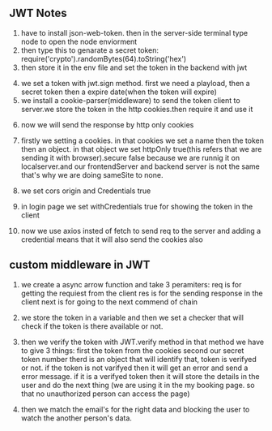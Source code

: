 ## JWT Notes

1. have to install json-web-token. then in the server-side terminal type node to open the node enviorment
2. then type this to genarate a secret token: require('crypto').randomBytes(64).toString('hex')
3. then store it in the env file and set the token in the backend with jwt
<!-- Demo
    app.post("/jwt", async (req, res) => {
      const user = req.body;
      const token = jwt.sign(user, process.env.ACCESS_TOKEN_SECRET, {
        expiresIn: "1h",
      });
      res.send(token);
    });
 -->
4. we set a token with jwt.sign method. first we need a playload, then a secret token then a expire date(when the token will expire)
5. we install a cookie-parser(middleware) to send the token client to server.we store the token in the http cookies.then require it and use it
<!-- Demo
    npm install cookie-parser
    const cookieparser = require("cookie-parser")
    app.use(cookieParser())
-->
6. now we will send the response by http only cookies
<!-- Demo
    res
        .cookie("token", token, {
          httpOnly: true,
          secure: false,
          sameSite: 'none',
        })
        .send(token);
 -->
7. firstly we setting a cookies. in that cookies we set a name then the token then an object.
   in that object we set httpOnly true(this refers that we are sending it with browser).secure false because we are runnig it on localserver.and our frontendServer and backend server is not the same that's why we are doing sameSite to none.

8. we set cors origin and Credentials true
<!-- Demo
    app.use(cors({
    origin: ['http://localhost:5173'],
    credentials: true
    }));
-->

9. in login page we set withCredentials true for showing the token in the client
<!-- Demo
    axios
        .post("https://car-doctor-server-livid-theta.vercel.app/jwt", user, {withCredentials: true})
        .then((res) => console.log(res))
        .catch((error) => console.log(error));
 -->

10. now we use axios insted of fetch to send req to the server and adding a credential means that it will also send the cookies also
<!-- Demo
    axios
    .get(url, { withCredentials: true })
    .then((res) => setBookings(res.data));
 -->

## custom middleware in JWT

<!-- Demo
    const varifyToken = async (req, res, next) => {
    const token = req.cookies?.token;
        if (!token) {
            return res.status(401).send({ message: "not authorized" });
        }
    jwt.verify(token, process.env.ACCESS_TOKEN_SECRET, (err, decoded) => {
        if (err) {
            return res.status(401).send({ message: "unauthorized" });
        }
    req.user = decoded;
    next();
  });
};
-->

1. we create a async arrow function and take 3 peramiters:
   req is for getting the requiest from the client
   res is for the sending response in the client
   next is for going to the next commend of chain

2. we store the token in a variable and then we set a checker that will check if the token is there available or not.

3. then we verify the token with JWT.verify method in that method we have to give 3 things:
   first the token from the cookies
   second our secret token number
   therd is an object that will identify that, token is verifyed or not. if the token is not varifyed then it will get an error and send a error message. if it is a verifyed token then it will store the details in the user and do the next thing
   (we are using it in the my booking page. so that no unauthorized person can access the page)

4. then we match the email's for the right data and blocking the user to watch the another person's data.
<!-- Demo
    app.get("/bookings", varifyToken, async (req, res) => {
      console.log("tok tok token:", req.cookies.token);
      console.log("user in the valied token: ", req.user);

    // we are checking that user is only access in his personal data and no one else. 
      if(req.query.email !== req.user.email){
        return res.status(403).send({message: "Forbidden Access"})
      }

      let query = {};
      if (req.query?.email) {
        query = { email: req.query.email };
      }
      const result = await bookingCollection.find(query).toArray();
      res.send(result);
    });
 -->
